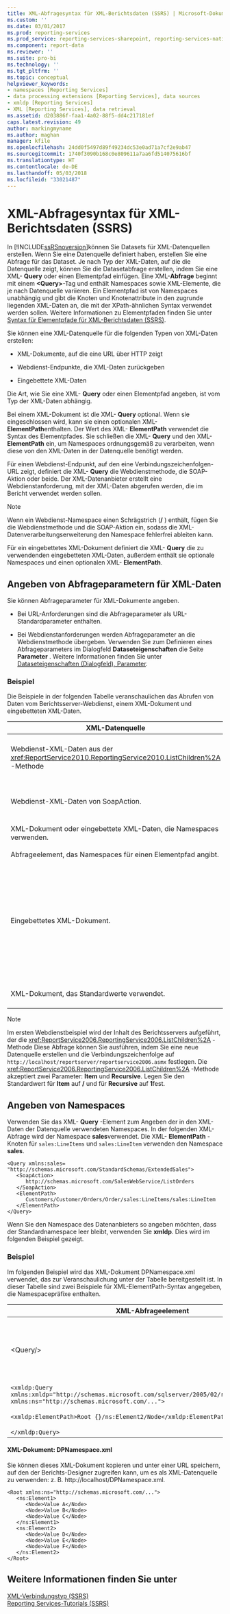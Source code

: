 ```yaml
---
title: XML-Abfragesyntax für XML-Berichtsdaten (SSRS) | Microsoft-Dokumentation
ms.custom: ''
ms.date: 03/01/2017
ms.prod: reporting-services
ms.prod_service: reporting-services-sharepoint, reporting-services-native
ms.component: report-data
ms.reviewer: ''
ms.suite: pro-bi
ms.technology: ''
ms.tgt_pltfrm: ''
ms.topic: conceptual
helpviewer_keywords:
- namespaces [Reporting Services]
- data processing extensions [Reporting Services], data sources
- xmldp [Reporting Services]
- XML [Reporting Services], data retrieval
ms.assetid: d203886f-faa1-4a02-88f5-dd4c217181ef
caps.latest.revision: 49
author: markingmyname
ms.author: maghan
manager: kfile
ms.openlocfilehash: 24dd0f5497d89f49234dc53e0ad71a7cf2e9ab47
ms.sourcegitcommit: 1740f3090b168c0e809611a7aa6fd514075616bf
ms.translationtype: HT
ms.contentlocale: de-DE
ms.lasthandoff: 05/03/2018
ms.locfileid: "33021487"
---
```

# <a name="xml-query-syntax-for-xml-report-data-ssrs"></a>XML-Abfragesyntax für XML-Berichtsdaten (SSRS)
  In [!INCLUDE[ssRSnoversion](../../includes/ssrsnoversion-md.md)]können Sie Datasets für XML-Datenquellen erstellen. Wenn Sie eine Datenquelle definiert haben, erstellen Sie eine Abfrage für das Dataset. Je nach Typ der XML-Daten, auf die die Datenquelle zeigt, können Sie die Datasetabfrage erstellen, indem Sie eine XML- **Query** oder einen Elementpfad einfügen. Eine XML-**Abfrage** beginnt mit einem **\<Query>**-Tag und enthält Namespaces sowie XML-Elemente, die je nach Datenquelle variieren. Ein Elementpfad ist von Namespaces unabhängig und gibt die Knoten und Knotenattribute in den zugrunde liegenden XML-Daten an, die mit der XPath-ähnlichen Syntax verwendet werden sollen. Weitere Informationen zu Elementpfaden finden Sie unter [Syntax für Elementpfade für XML-Berichtsdaten (SSRS)](../../reporting-services/report-data/element-path-syntax-for-xml-report-data-ssrs.md).  
  
 Sie können eine XML-Datenquelle für die folgenden Typen von XML-Daten erstellen:  
  
-   XML-Dokumente, auf die eine URL über HTTP zeigt  
  
-   Webdienst-Endpunkte, die XML-Daten zurückgeben  
  
-   Eingebettete XML-Daten  
  
 Die Art, wie Sie eine XML- **Query** oder einen Elementpfad angeben, ist vom Typ der XML-Daten abhängig.  
  
 Bei einem XML-Dokument ist die XML- **Query** optional. Wenn sie eingeschlossen wird, kann sie einen optionalen XML- **ElementPath**enthalten. Der Wert des XML- **ElementPath** verwendet die Syntax des Elementpfades. Sie schließen die XML- **Query** und den XML- **ElementPath** ein, um Namespaces ordnungsgemäß zu verarbeiten, wenn diese von den XML-Daten in der Datenquelle benötigt werden.  
  
 Für einen Webdienst-Endpunkt, auf den eine Verbindungszeichenfolgen-URL zeigt, definiert die XML- **Query** die Webdienstmethode, die SOAP-Aktion oder beide. Der XML-Datenanbieter erstellt eine Webdienstanforderung, mit der XML-Daten abgerufen werden, die im Bericht verwendet werden sollen.  
  
> [!NOTE]  
>  Wenn ein Webdienst-Namespace einen Schrägstrich (**/** ) enthält, fügen Sie die Webdienstmethode und die SOAP-Aktion ein, sodass die XML-Datenverarbeitungserweiterung den Namespace fehlerfrei ableiten kann.  
  
 Für ein eingebettetes XML-Dokument definiert die XML- **Query** die zu verwendenden eingebetteten XML-Daten, außerdem enthält sie optionale Namespaces und einen optionalen XML- **ElementPath**.  
  
## <a name="specifying-query-parameters-for-xml-data"></a>Angeben von Abfrageparametern für XML-Daten  
 Sie können Abfrageparameter für XML-Dokumente angeben.  
  
-   Bei URL-Anforderungen sind die Abfrageparameter als URL-Standardparameter enthalten.  
  
-   Bei Webdienstanforderungen werden Abfrageparameter an die Webdienstmethode übergeben. Verwenden Sie zum Definieren eines Abfrageparameters im Dialogfeld **Dataseteigenschaften** die Seite **Parameter** . Weitere Informationen finden Sie unter [Dataseteigenschaften (Dialogfeld), Parameter](../../reporting-services/report-data/dataset-properties-dialog-box-parameters.md).  
  
### <a name="example"></a>Beispiel  
 Die Beispiele in der folgenden Tabelle veranschaulichen das Abrufen von Daten vom Berichtsserver-Webdienst, einem XML-Dokument und eingebetteten XML-Daten.  
  
|XML-Datenquelle|Abfragebeispiel|  
|---------------------|-------------------|  
|Webdienst-XML-Daten aus der <xref:ReportService2010.ReportingService2010.ListChildren%2A> -Methode|`<Query>`<br /><br /> `<Method Name="ListChildren" Namespace="http://schemas.microsoft.com/sqlserver/2005/06/30/reporting/reportingservices" />`<br /><br /> `</Query>`|  
|Webdienst-XML-Daten von SoapAction.|`<Query xmlns=namespace>`<br /><br /> `<SoapAction>http://schemas/microsoft.com/sqlserver/2005/03/23/reporting/reportingservices/ListChildren</SoapAction>`<br /><br /> `</Query>`|  
|XML-Dokument oder eingebettete XML-Daten, die Namespaces verwenden.<br /><br /> Abfrageelement, das Namespaces für einen Elementpfad angibt.|`<Query xmlns:es="http://schemas.microsoft.com/StandardSchemas/ExtendedSales">`<br /><br /> `<ElementPath>/Customers/Customer/Orders/Order/es:LineItems/es:LineItem</ElementPath>`<br /><br /> `</Query>`|  
|Eingebettetes XML-Dokument.|`<Query>`<br /><br /> `<XmlData>`<br /><br /> `<Customers>`<br /><br /> `<Customer ID="1">Bobby</Customer>`<br /><br /> `</Customers>`<br /><br /> `</XmlData>`<br /><br /> `<ElementPath>Customer {@}</ElementPath>`<br /><br /> `</Query>`|  
|XML-Dokument, das Standardwerte verwendet.|*No query*.<br /><br /> Der Elementpfad wird vom XML-Dokument selbst abgeleitet und ist von Namespaces unabhängig.|  
  
> [!NOTE]  
>  Im ersten Webdienstbeispiel wird der Inhalt des Berichtsservers aufgeführt, der die <xref:ReportService2006.ReportingService2006.ListChildren%2A> -Methode Diese Abfrage können Sie ausführen, indem Sie eine neue Datenquelle erstellen und die Verbindungszeichenfolge auf `http://localhost/reportserver/reportservice2006.asmx` festlegen. Die <xref:ReportService2006.ReportingService2006.ListChildren%2A> -Methode akzeptiert zwei Parameter: **Item** und **Recursive**. Legen Sie den Standardwert für **Item** auf **/** und für **Recursive** auf **1**fest.  
  
## <a name="specifying-namespaces"></a>Angeben von Namespaces  
 Verwenden Sie das XML- **Query** -Element zum Angeben der in den XML-Daten der Datenquelle verwendeten Namespaces. In der folgenden XML-Abfrage wird der Namespace **sales**verwendet. Die XML- **ElementPath** -Knoten für `sales:LineItems` und `sales:LineItem` verwenden den Namespace **sales**.  
  
```  
<Query xmlns:sales=  
"http://schemas.microsoft.com/StandardSchemas/ExtendedSales">  
   <SoapAction>  
      http://schemas.microsoft.com/SalesWebService/ListOrders   
   </SoapAction>  
   <ElementPath>  
      Customers/Customer/Orders/Order/sales:LineItems/sales:LineItem  
   </ElementPath>  
</Query>  
```  
  
 Wenn Sie den Namespace des Datenanbieters so angeben möchten, dass der Standardnamespace leer bleibt, verwenden Sie **xmldp**. Dies wird im folgenden Beispiel gezeigt.  
  
### <a name="example"></a>Beispiel  
 Im folgenden Beispiel wird das XML-Dokument DPNamespace.xml verwendet, das zur Veranschaulichung unter der Tabelle bereitgestellt ist. In dieser Tabelle sind zwei Beispiele für XML-ElementPath-Syntax angegeben, die Namespacepräfixe enthalten.  
  
|XML-Abfrageelement|Resultierende Felder im Dataset|  
|-----------------------|-------------------------------------|  
|\<Query/>|Wert A: `http://schemas.microsoft.com/...`<br /><br /> Wert B: `http://schemas.microsoft.com/...`<br /><br /> Wert C: `http://schemas.microsoft.com/...`|  
|`<xmldp:Query xmlns:xmldp="http://schemas.microsoft.com/sqlserver/2005/02/reporting/XmlDPQuery" xmlns:ns="http://schemas.microsoft.com/...">`<br /><br /> `<xmldp:ElementPath>Root {}/ns:Element2/Node</xmldp:ElementPath>`<br /><br /> `</xmldp:Query>`|Value D<br /><br /> Value E<br /><br /> Value F|  
  
#### <a name="xml-document-dpnamespacexml"></a>XML-Dokument: DPNamespace.xml  
 Sie können dieses XML-Dokument kopieren und unter einer URL speichern, auf den der Berichts-Designer zugreifen kann, um es als XML-Datenquelle zu verwenden: z. B. http://localhost/DPNamespace.xml.  
  
```  
<Root xmlns:ns="http://schemas.microsoft.com/...">  
   <ns:Element1>  
      <Node>Value A</Node>  
      <Node>Value B</Node>  
      <Node>Value C</Node>  
   </ns:Element1>  
   <ns:Element2>  
      <Node>Value D</Node>  
      <Node>Value E</Node>  
      <Node>Value F</Node>  
   </ns:Element2>  
</Root>  
```  
  
## <a name="see-also"></a>Weitere Informationen finden Sie unter  
 [XML-Verbindungstyp &#40;SSRS&#41;](../../reporting-services/report-data/xml-connection-type-ssrs.md)   
 [Reporting Services-Tutorials &#40;SSRS&#41;](../../reporting-services/reporting-services-tutorials-ssrs.md)  
  
  
